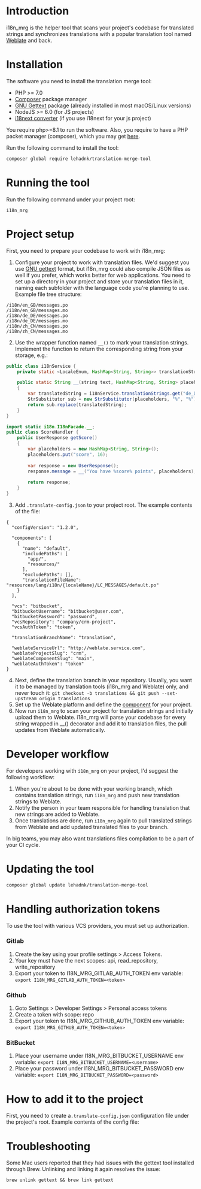 # Introduction
i18n_mrg is the helper tool that scans your project's codebase for translated strings and synchronizes translations with a popular translation tool named [Weblate](https://weblate.org) and back.

# Installation
The software you need to install the translation merge tool:
- PHP >= 7.0
- [Composer](https://getcomposer.org/download/) package manager
- [GNU Gettext](https://www.gnu.org/software/gettext/) package (already installed in most macOS/Linux versions)
- NodeJS >= 6.0 (for JS projects)
- [i18next converter](https://github.com/i18next/i18next-gettext-converter) (if you use i18next for your js project)

You require php>=8.1 to run the software.
Also, you require to have a PHP packet manager (composer), which you may get [here](https://getcomposer.org/download/).

Run the following command to install the tool:
```bash
composer global require lehadnk/translation-merge-tool
```

# Running the tool
Run the following command under your project root:
```
i18n_mrg
```

# Project setup
First, you need to prepare your codebase to work with i18n_mrg:
1. Configure your project to work with translation files. We'd suggest you use [GNU gettext](https://www.gnu.org/software/gettext/) format, but i18n_mrg could also compile JSON files as well if you prefer, which works better for web applications. You need to set up a directory in your project and store your translation files in it, naming each subfolder with the language code you're planning to use. Example file tree structure:
```
/i18n/en_GB/messages.po
/i18n/en_GB/messages.mo
/i18n/de_DE/messages.po
/i18n/de_DE/messages.mo
/i18n/zh_CN/messages.po
/i18n/zh_CN/messages.mo
```
2. Use the wrapper function named `__()` to mark your translation strings. Implement the function to return the corresponding string from your storage, e.g.:
```java
public class i18nService {
    private static <LocaleEnum, HashMap<String, String>> translationStrings;

    public static String __(string text, HashMap<String, String> placeholders) 
    {
        var translatedString = i18nService.translationStrings.get("de_DE").get(text);
        StrSubstitutor sub = new StrSubstitutor(placeholders, "%", "%");
        return sub.replace(translatedString);
    }
}
```

```java
import static i18n.I18nFacade.__;
public class ScoreHandler {
    public UserResponse getScore()
    {
        var placeholders = new HashMap<String, String>();
        placeholders.put("score", 16);
            
        var response = new UserResponse();
        response.message = __("You have %score% points", placeholders); // Sie haben 16 Punkte
        
        return response;
    }
}
```
3. Add `.translate-config.json` to your project root. The example contents of the file:
```
{
  "configVersion": "1.2.0",

  "components": [
    {
      "name": "default",
      "includePaths": [
        "app/",
        "resources/"
      ],
      "excludePaths": [],
      "translationFileName": "resources/lang/i18n/{localeName}/LC_MESSAGES/default.po"
    }
  ],

  "vcs": "bitbucket",
  "bitbucketUsername": "bitbucket@user.com",
  "bitbucketPassword": "password",
  "vcsRepository": "company/crm-project",
  "vcsAuthToken": "token",

  "translationBranchName": "translation",

  "weblateServiceUrl": "http://weblate.service.com",
  "weblateProjectSlug": "crm",
  "weblateComponentSlug": "main",
  "weblateAuthToken": "token"
}
```
4. Next, define the translation branch in your repository. Usually, you want it to be managed by translation tools (i18n_mrg and Weblate) only, and never touch it: `git checkout -b translations && git push --set-upstream origin translations`
5. Set up the Weblate platform and define the [component](https://docs.weblate.org/en/latest/admin/projects.html) for your project.
6. Now run `i18n_mrg` to scan your project for translation strings and initially upload them to Weblate. i18n_mrg will parse your codebase for every string wrapped in __() decorator and add it to translation files, the pull updates from Weblate automatically.

# Developer workflow
For developers working with `i18n_mrg` on your project, I'd suggest the following workflow:
1. When you're about to be done with your working branch, which contains translation strings, run `i18n_mrg` and push new translation strings to Weblate.
2. Notify the person in your team responsible for handling translation that new strings are added to Weblate.
3. Once translations are done, run `i18n_mrg` again to pull translated strings from Weblate and add updated translated files to your branch.

In big teams, you may also want translations files compilation to be a part of your CI cycle.

# Updating the tool
```bash
composer global update lehadnk/translation-merge-tool
```

# Handling authorization tokens
To use the tool with various VCS providers, you must set up authorization.

### Gitlab
1. Create the key using your profile settings > Access Tokens.
2. Your key must have the next scopes: api, read_repository, write_repository
3. Export your token to I18N_MRG_GITLAB_AUTH_TOKEN env variable: `export I18N_MRG_GITLAB_AUTH_TOKEN=<token>`

### Github
1. Goto Settings > Developer Settings > Personal access tokens
2. Create a token with scope: repo
3. Export your token to I18N_MRG_GITHUB_AUTH_TOKEN env variable: `export I18N_MRG_GITHUB_AUTH_TOKEN=<token>`

### BitBucket
1. Place your username under I18N_MRG_BITBUCKET_USERNAME env variable: `export I18N_MRG_BITBUCKET_USERNAME=<username>`
2. Place your password under I18N_MRG_BITBUCKET_PASSWORD env variable: `export I18N_MRG_BITBUCKET_PASSWORD=<password>`

# How to add it to the project
First, you need to create a`.translate-config.json` configuration file under the project's root. Example contents of the config file:


# Troubleshooting
Some Mac users reported that they had issues with the gettext tool installed through Brew. Unlinking and linking it again resolves the issue:
```
brew unlink gettext && brew link gettext
```
